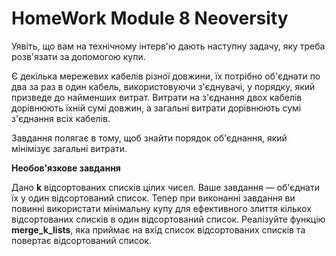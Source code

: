 # HomeWork Module 8 Neoversity

<p>Уявіть, що вам на технічному інтерв'ю дають наступну задачу, яку треба розв'язати за допомогою купи.</p>
<p></p>

<p>Є декілька мережевих кабелів різної довжини, їх потрібно об'єднати по два за раз в один кабель, використовуючи з'єднувачі, у порядку, який призведе до найменших витрат. Витрати на з'єднання двох кабелів дорівнюють їхній сумі довжин, а загальні витрати дорівнюють сумі з'єднання всіх кабелів.</p>
<p>Завдання полягає в тому, щоб знайти порядок об'єднання, який мінімізує загальні витрати.</p>

<p><b>Необов'язкове завдання</b></p>
<p>Дано <b>k</b> відсортованих списків цілих чисел. Ваше завдання — об'єднати їх у один відсортований список. Тепер при виконанні завдання ви повинні використати мінімальну купу для ефективного злиття кількох відсортованих списків в один відсортований список. Реалізуйте функцію <b>merge_k_lists</b>, яка приймає на вхід список відсортованих списків та повертає відсортований список.</p>